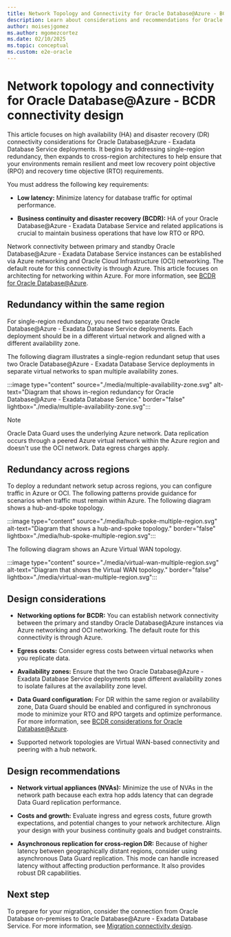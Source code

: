 ```yaml
---
title: Network Topology and Connectivity for Oracle Database@Azure - BCDR Connectivity Design
description: Learn about considerations and recommendations for Oracle Database@Azure BCDR connectivity design, including best practices, optimization, and guidance.
author: moisesjgomez
ms.author: mgomezcortez
ms.date: 02/10/2025
ms.topic: conceptual
ms.custom: e2e-oracle
---
```


# Network topology and connectivity for Oracle Database@Azure - BCDR connectivity design

This article focuses on high availability (HA) and disaster recovery (DR) connectivity considerations for Oracle Database@Azure - Exadata Database Service deployments. It begins by addressing single-region redundancy, then expands to cross-region architectures to help ensure that your environments remain resilient and meet low recovery point objective (RPO) and recovery time objective (RTO) requirements.

You must address the following key requirements:

- **Low latency:** Minimize latency for database traffic for optimal performance.

- **Business continuity and disaster recovery (BCDR):** HA of your Oracle Database@Azure - Exadata Database Service and related applications is crucial to maintain business operations that have low RTO or RPO.

Network connectivity between primary and standby Oracle Database@Azure - Exadata Database Service instances can be established via Azure networking and Oracle Cloud Infrastructure (OCI) networking. The default route for this connectivity is through Azure. This article focuses on architecting for networking within Azure. For more information, see [BCDR for Oracle Database@Azure](./oracle-disaster-recovery-oracle-database-azure.md).

## Redundancy within the same region

For single-region redundancy, you need two separate Oracle Database@Azure - Exadata Database Service deployments. Each deployment should be in a different virtual network and aligned with a different availability zone.

The following diagram illustrates a single-region redundant setup that uses two Oracle Database@Azure - Exadata Database Service deployments in separate virtual networks to span multiple availability zones.

:::image type="content" source="./media/multiple-availability-zone.svg" alt-text="Diagram that shows in-region redundancy for Oracle Database@Azure - Exadata Database Service." border="false" lightbox="./media/multiple-availability-zone.svg":::


> [!NOTE]
> Oracle Data Guard uses the underlying Azure network. Data replication occurs through a peered Azure virtual network within the Azure region and doesn't use the OCI network. Data egress charges apply.

## Redundancy across regions

To deploy a redundant network setup across regions, you can configure traffic in Azure or OCI. The following patterns provide guidance for scenarios when traffic must remain within Azure. The following diagram shows a hub-and-spoke topology.

:::image type="content" source="./media/hub-spoke-multiple-region.svg" alt-text="Diagram that shows a hub-and-spoke topology." border="false" lightbox="./media/hub-spoke-multiple-region.svg":::

The following diagram shows an Azure Virtual WAN topology.

:::image type="content" source="./media/virtual-wan-multiple-region.svg" alt-text="Diagram that shows the Virtual WAN topology." border="false" lightbox="./media/virtual-wan-multiple-region.svg":::


## Design considerations

- **Networking options for BCDR:** You can establish network connectivity between the primary and standby Oracle Database@Azure instances via Azure networking and OCI networking. The default route for this connectivity is through Azure.

- **Egress costs:** Consider egress costs between virtual networks when you replicate data.

- **Availability zones:** Ensure that the two Oracle Database@Azure - Exadata Database Service deployments span different availability zones to isolate failures at the availability zone level.

- **Data Guard configuration:** For DR within the same region or availability zone, Data Guard should be enabled and configured in synchronous mode to minimize your RTO and RPO targets and optimize performance. For more information, see [BCDR considerations for Oracle Database@Azure](./oracle-disaster-recovery-oracle-database-azure.md).

- Supported network topologies are Virtual WAN-based connectivity and peering with a hub network.

## Design recommendations

- **Network virtual appliances (NVAs):** Minimize the use of NVAs in the network path because each extra hop adds latency that can degrade Data Guard replication performance.


- **Costs and growth:** Evaluate ingress and egress costs, future growth expectations, and potential changes to your network architecture. Align your design with your business continuity goals and budget constraints.

- **Asynchronous replication for cross-region DR:** Because of higher latency between geographically distant regions, consider using asynchronous Data Guard replication. This mode can handle increased latency without affecting production performance. It also provides robust DR capabilities.

## Next step

To prepare for your migration, consider the connection from Oracle Database on-premises to Oracle Database@Azure - Exadata Database Service. For more information, see [Migration connectivity design](./migration-connectivity-design.md).
